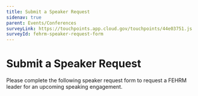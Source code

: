 ```yaml
---
title: Submit a Speaker Request
sidenav: true
parent: Events/Conferences
surveyLink: https://touchpoints.app.cloud.gov/touchpoints/44e03751.js
surveyId: fehrm-speaker-request-form
---
```

# Submit a Speaker Request

Please complete the following speaker request form to request a FEHRM leader for an upcoming speaking engagement.
